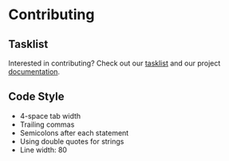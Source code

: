 # Contributing

## Tasklist
Interested in contributing? Check out our [tasklist](https://github.com/users/nathanlim1/projects/2) and our project [documentation](https://github.com/nathanlim1/WrappedOnDemand/tree/main/documentation).

## Code Style
- 4-space tab width
- Trailing commas
- Semicolons after each statement
- Using double quotes for strings
- Line width: 80


